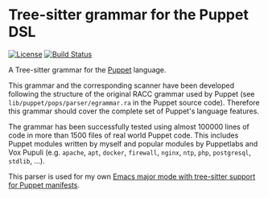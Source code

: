 # Tree-sitter grammar for the Puppet DSL

[![License](https://img.shields.io/github/license/smoeding/tree-sitter-puppet.svg)](https://raw.githubusercontent.com/smoeding/tree-sitter-puppet/master/LICENSE)
[![Build Status](https://github.com/smoeding/tree-sitter-puppet/actions/workflows/ci.yaml/badge.svg)](https://github.com/smoeding/tree-sitter-puppet/actions/workflows/ci.yaml)

A Tree-sitter grammar for the [Puppet](https://www.puppet.com) language.

This grammar and the corresponding scanner have been developed following the structure of the original RACC grammar used by Puppet (see `lib/puppet/pops/parser/egrammar.ra` in the Puppet source code). Therefore this grammar should cover the complete set of Puppet's language features.

The grammar has been successfully tested using almost 100000 lines of code in more than 1500 files of real world Puppet code. This includes Puppet modules written by myself and popular modules by Puppetlabs and Vox Pupuli (e.g. `apache`, `apt`, `docker`, `firewall`, `nginx`, `ntp`, `php`, `postgresql`, `stdlib`, ...).

This parser is used for my own [Emacs major mode with tree-sitter support for Puppet manifests](https://github.com/smoeding/puppet-ts-mode).
